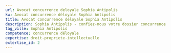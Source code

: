 ```yaml
---
url: Avocat concurrence deloyale Sophia Antipolis
kw: Avocat concurrence déloyale Sophia Antipolis
title: Avocat concurrence déloyale Sophia Antipolis
description: Sophia Antipolis - confiez-nous votre dossier concurrence déloyale
tag_ville: Sophia Antipolis
competence: concurrence déloyale
expertise: droit-propriete-intellectuelle
extertise_id: 2
---
```

